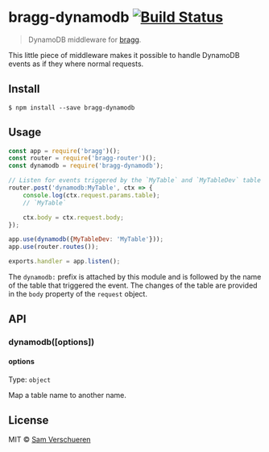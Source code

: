 # bragg-dynamodb [![Build Status](https://travis-ci.org/SamVerschueren/bragg-dynamodb.svg?branch=master)](https://travis-ci.org/SamVerschueren/bragg-dynamodb)

> DynamoDB middleware for [bragg](https://github.com/SamVerschueren/bragg).

This little piece of middleware makes it possible to handle DynamoDB events as if they where normal requests.


## Install

```
$ npm install --save bragg-dynamodb
```


## Usage

```js
const app = require('bragg')();
const router = require('bragg-router')();
const dynamodb = require('bragg-dynamodb');

// Listen for events triggered by the `MyTable` and `MyTableDev` table
router.post('dynamodb:MyTable', ctx => {
	console.log(ctx.request.params.table);
	// `MyTable`

	ctx.body = ctx.request.body;
});

app.use(dynamodb({MyTableDev: 'MyTable'}));
app.use(router.routes());

exports.handler = app.listen();
```

The `dynamodb:` prefix is attached by this module and is followed by the name of the table that triggered the event. The changes of the table are
provided in the `body` property of the `request` object.


## API

### dynamodb([options])

#### options

Type: `object`

Map a table name to another name.


## License

MIT © [Sam Verschueren](https://github.com/SamVerschueren)
